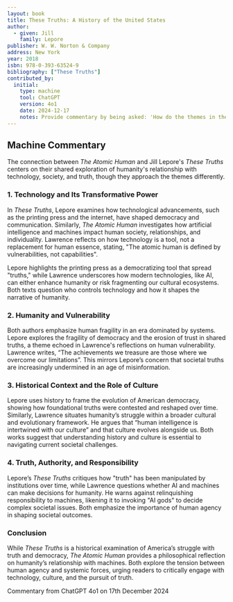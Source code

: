 ```yaml
---
layout: book
title: These Truths: A History of the United States
author:
  - given: Jill
    family: Lepore
publisher: W. W. Norton & Company
address: New York
year: 2018
isbn: 978-0-393-63524-9
bibliography: ["These Truths"]
contributed_by:
  initial:
    type: machine
    tool: ChatGPT
    version: 4o1
    date: 2024-12-17
	notes: Provide commentary by being asked: 'How do the themes in the book relate to Jill Lepore's "These Truths"?'
---
```


<div class="machine-commentary" markdown="1">

## Machine Commentary

The connection between *The Atomic Human* and Jill Lepore's *These Truths* centers on their shared exploration of humanity's relationship with technology, society, and truth, though they approach the themes differently.

### 1. **Technology and Its Transformative Power**  

In *These Truths*, Lepore examines how technological advancements, such as the printing press and the internet, have shaped democracy and communication. Similarly, *The Atomic Human* investigates how artificial intelligence and machines impact human society, relationships, and individuality. Lawrence reflects on how technology is a tool, not a replacement for human essence, stating, "The atomic human is defined by vulnerabilities, not capabilities".

Lepore highlights the printing press as a democratizing tool that spread "truths," while Lawrence underscores how modern technologies, like AI, can either enhance humanity or risk fragmenting our cultural ecosystems. Both texts question who controls technology and how it shapes the narrative of humanity.

### 2. **Humanity and Vulnerability**  

Both authors emphasize human fragility in an era dominated by systems. Lepore explores the fragility of democracy and the erosion of trust in shared truths, a theme echoed in Lawrence's reflections on human vulnerability. Lawrence writes, “The achievements we treasure are those where we overcome our limitations”. This mirrors Lepore’s concern that societal truths are increasingly undermined in an age of misinformation.

### 3. **Historical Context and the Role of Culture**  

Lepore uses history to frame the evolution of American democracy, showing how foundational truths were contested and reshaped over time. Similarly, Lawrence situates humanity’s struggle within a broader cultural and evolutionary framework. He argues that “human intelligence is intertwined with our culture” and that culture evolves alongside us. Both works suggest that understanding history and culture is essential to navigating current societal challenges.

### 4. **Truth, Authority, and Responsibility**  

Lepore’s *These Truths* critiques how "truth" has been manipulated by institutions over time, while Lawrence questions whether AI and machines can make decisions for humanity. He warns against relinquishing responsibility to machines, likening it to invoking "AI gods" to decide complex societal issues. Both emphasize the importance of human agency in shaping societal outcomes.

### Conclusion  

While *These Truths* is a historical examination of America’s struggle with truth and democracy, *The Atomic Human* provides a philosophical reflection on humanity’s relationship with machines. Both explore the tension between human agency and systemic forces, urging readers to critically engage with technology, culture, and the pursuit of truth.

Commentary from ChatGPT 4o1 on 17th December 2024

</div>
